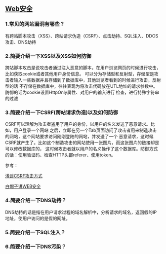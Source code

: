 ## [Web安全]()
### 1.常见的网站漏洞有哪些？
有跨站脚本攻击（XSS）、跨站请求伪造（CSRF）、点击劫持、SQL注入、DDOS攻击、DNS劫持

### 2.简要介绍一下XSS以及XSS如何防御
跨站脚本攻击是说攻击者通过注入恶意的脚本，在用户浏览网页的时候进行攻击，比如获取cookie或者其他用户身份信息。
可以分为存储型和反射型，存储型是攻击者输入一些数据并且存储到了数据库中，其他浏览者看到的时候进行攻击，反射型的话
不存储在数据库中，往往表现为将攻击代码放在UTL地址的请求参数中。防御的话为cookie设置HttpOnly属性、对用户的输入进行
检查，进行特殊字符串的过滤

### 3.简要介绍一下CSRF(跨站请求伪造)以及如何防御
CSRF可以理解为攻击者盗用了用户的身份，以用户的名义发送了恶意请求。比如，用户登录一个网站
之后，立即在另一个Tab页面访问了攻击者用来制造攻击的网站，这个网站要求访问刚刚登陆的网站，并发送了一个
恶意请求，这时候CSRF就产生了。比如这个制造攻击的网站使用一张图片，而这张图片的链接却是可以修改数据库的，
这时候攻击者就以用户的名义操作了这个数据库。防御方式的话：使用验证码、检查HTTP头部referer、使用token。

参考：

[浅谈CSRF攻击方式](http://www.cnblogs.com/hyddd/archive/2009/04/09/1432744.html)

[白帽子讲WEB安全](https://book.douban.com/subject/10546925/)


### 4.简要介绍一下DNS劫持？
DNS劫持的话是指在用户请求过程的域名解析中，分析请求的域名，返回假的IP地址，使用户访问的是假的网址。

### 5.简要介绍一下SQL注入？


### 6.简要介绍一下DNS污染？
